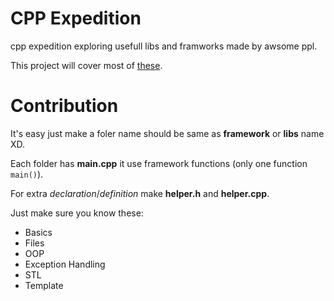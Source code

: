 # CPP Expedition
cpp expedition exploring usefull libs and framworks made by awsome ppl.

This project will cover most of [these](https://github.com/fffaraz/awesome-cpp).
# Contribution 
It's easy just make a foler name should be same as **framework** or **libs** name XD.

Each folder has **main.cpp** it use framework functions (only one function `main()`). 

For extra _declaration_/_definition_ make **helper.h** and **helper.cpp**.

Just make sure you know these:
- Basics
- Files
- OOP
- Exception Handling
- STL
- Template
